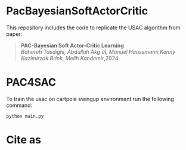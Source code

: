 # PacBayesianSoftActorCritic

This repository includes the code to replicate the USAC algorithm from paper:


> **PAC-Bayesian Soft Actor-Critic Learning**\
> _Bahareh Tasdighi, Abdullah Akg ̈ul, Manuel Haussmann,Kenny Kazimirzak Brink, Melih Kandemir_\,2024 



# PAC4SAC
To train the usac on cartpole swingup environment run the following command:

```
python main.py
```



# Cite as

